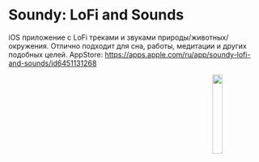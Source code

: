 # Soundy: LoFi and Sounds

iOS приложение с LoFi треками и звуками природы/животных/окружения. Отлично подходит для сна, работы, медитации и других подобных целей.
AppStore: https://apps.apple.com/ru/app/soundy-lofi-and-sounds/id6451131268

<img align="right" width="20%" src="https://github.com/dolludaa/VKInternship/assets/111228178/5f87ae1a-27f6-4f6f-b3cd-5f45d996ed8b">
